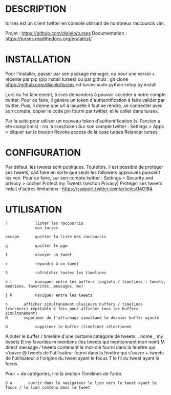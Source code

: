 
#				DESCRIPTION

turses est un client twitter en console utilisant de nombreux raccourcis vim.

Projet : https://github.com/dialelo/turses
Documentation : https://turses.readthedocs.org/en/latest/

#				INSTALLATION

Pour l'installer, passer par son package manager, ou pour une versio + récente par pip (pip install turses) ou par github :
    git clone https://github.com/dialelo/turses
    cd turses
    sudo python setup.py install

Lors du 1er lancement, turses demandera à pouvoir accéder à notre compte twitter.
Pour ce faire, il génère un token d'authentification à faire valider par twitter.
Puis, il donne une url à laquelle il faut se rendre, se connecter avec son compte, copier le code pin fourni par twitter,
et le coller dans turses.

Par la suite pour utiliser un nouveau token d'authentification (si l'ancien a été compromis) :
    rm .turses/token
Sur son compte twitter : Settings > Apps > cliquer sur le bouton Revoke access de la case turses
Relancer turses.

#				CONFIGURATION

Par défaut, les tweets sont publiques.
Toutefois, il est possible de protéger ses tweets, càd faire en sorte que seuls les followers approuvés puissent les voir.
Pour ce faire, sur son compte twitter : Settings > Security and privacy > cocher Protect my Tweets (section Privacy)
Protéger ses tweets induit d'autres limitations : https://support.twitter.com/articles/14016#

#				UTILISATION

    ?            lister les raccourcis
                 man turses

    escape       quitter la liste des raccourcis

    q            quitter le pgm

    t            envoyer un tweet

    r            répondre à un tweet

    S            rafraîchir toutes les timelines

    h l          naviguer entre les buffers (onglets / timelines : tweets, mentions, favorites, messages, me)

    j k          naviguer entre les tweets

    n       afficher simultanément plusieurs buffers / timelines (raccourci répétable 4 fois pour afficher tous les buffers simultanément)
    N       supprimer de l'affichage simultané le dernier buffer ajouté

    d            supprimer le buffer (timeline) sélectionné

Ajouter le buffer / timeline d'une certaine catégorie de tweets.
    .	home
    _	my tweets
    B	my favorites
    m	mentions (les tweets qui mentionnent mon nom)
    M	direct message
    /	tweets contenant le mot-clé fourni dans la fenêtre qui s'ouvre
    @	tweets de l'utilisateur fourni dans la fenêtre qui s'ouvre
    +	tweets de l'utilisateur à l'origine du tweet ayant le focus
    T	le fil du tweet ayant le focus

Pour + de catégories, lire la section Timelines de l'aide.

    O o       ouvrir dans le navigateur le lien vers le tweet ayant le focus / le lien contenu dans le tweet

